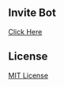 ## Invite Bot
[Click Here](https://discord.com/oauth2/authorize?client_id=1259448358804656199)

## License

[MIT License](LICENSE)
